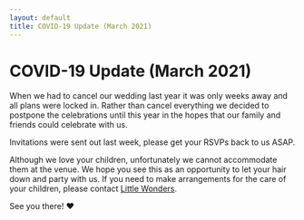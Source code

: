 ```yaml
---
layout: default
title: COVID-19 Update (March 2021)
---
```

# COVID-19 Update (March 2021)

When we had to cancel our wedding last year it was only weeks away and all plans were locked in. Rather than cancel everything we decided to postpone the celebrations until this year in the hopes that our family and friends could celebrate with us.

Invitations were sent out last week, please get your RSVPs back to us ASAP.

Although we love your children, unfortunately we cannot accommodate them at the venue. We hope you see this as an opportunity to let your hair down and party with us. If you need to make arrangements for the care of your children, please contact [Little Wonders](https://www.littlewondersaustralia.com).

See you there! ❤️

